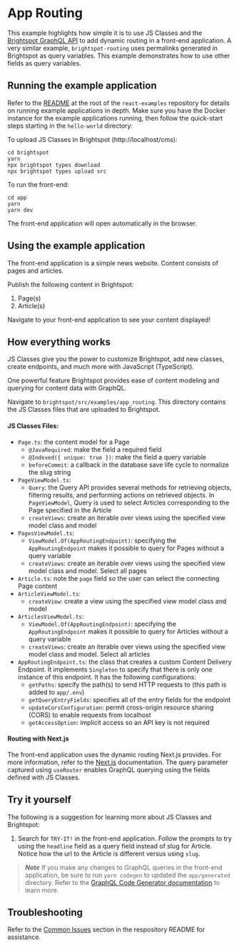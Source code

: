 # App Routing

This example highlights how simple it is to use JS Classes and the [Brightspot GraphQL API](https://www.brightspot.com/documentation/brightspot-cms-developer-guide/latest/graphql-api) to add dynamic routing in a front-end application. A very similar example, `brightspot-routing` uses permalinks generated in Brightspot as query variables. This example demonstrates how to use other fields as query variables.

## Running the example application

Refer to the [README](/README.md) at the root of the `react-examples` repository for details on running example applications in depth. Make sure you have the Docker instance for the example applications running, then follow the quick-start steps starting in the `hello-world` directory:

To upload JS Classes in Brightspot (http://localhost/cms):

```
cd brightspot
yarn
npx brightspot types download
npx brightspot types upload src

```

To run the front-end:

```
cd app
yarn
yarn dev
```

The front-end application will open automatically in the browser.

## Using the example application

The front-end application is a simple news website. Content consists of pages and articles.

Publish the following content in Brightspot:

1. Page(s)
2. Article(s)

Navigate to your front-end application to see your content displayed!

## How everything works

JS Classes give you the power to customize Brightspot, add new classes, create endpoints, and much more with JavaScript (TypeScript). 

One powerful feature Brightspot provides ease of content modeling and querying for content data with GraphQL.

Navigate to `brightspot/src/examples/app_routing`. This directory contains the JS Classes files that are uploaded to Brightspot.

#### JS Classes Files:
- `Page.ts`: the content model for a Page 
  - `@JavaRequired`: make the field a required field
  - `@Indexed({ unique: true })`: make the field a query variable
  - `beforeCommit`: a callback in the database save life cycle to normalize the slug string
- `PageViewModel.ts`: 
  - `Query`: the Query API provides several methods for retrieving objects, filtering results, and performing actions on retrieved objects. In `PageViewModel`, Query is used to select Articles corresponding to the Page specified in the Article
  - `createViews`: create an iterable over views using the specified view model class and model
- `PagesViewModel.ts`: 
  - `ViewModel.Of(AppRoutingEndpoint)`: specifying the `AppRoutingEndpoint` makes it possible to query for Pages without a query variable
  - `createViews`: create an iterable over views using the specified view model class and model. Select all pages 
- `Article.ts`: note the `page` field so the user can select the connecting Page content
- `ArticleViewModel.ts`: 
  - `createView`: create a view using the specified view model class and model
- `ArticlesViewModel.ts`:
  - `ViewModel.Of(AppRoutingEndpoint)`: specifying the `AppRoutingEndpoint` makes it possible to query for Articles without a query variable
  - `createViews`: create an iterable over views using the specified view model class and model. Select all articles 
- `AppRoutingEndpoint.ts`: the class that creates a custom Content Delivery Endpoint. It implements `Singleton` to specify that there is only one instance of this endpoint. It has the following configurations:
  - `getPaths`: specify the path(s) to send HTTP requests to (this path is added to `app/.env`)
  - `getQueryEntryFields`: specifies all of the entry fields for the endpoint
  - `updateCorsConfiguration`: permit cross-origin resource sharing (CORS) to enable requests from localhost 
  - `getAccessOption`: implicit access so an API key is not required

#### Routing with Next.js

The front-end application uses the dynamic routing Next.js provides. For more information, refer to the [Next.js](https://nextjs.org/) documentation. The query parameter captured using `useRouter` enables GraphQL querying using the fields defined with JS Classes.

## Try it yourself

The following is a suggestion for learning more about JS Classes and Brightspot:

1. Search for `TRY-IT!` in the front-end application. Follow the prompts to try using the `headline` field as a query field instead of slug for Article. Notice how the url to the Article is different versus using `slug`. 

> **_Note_** If you make any changes to GraphQL queries in the front-end application, be sure to run `yarn codegen` to updated the `app/generated` directory. Refer to the [GraphQL Code Generator documentation](https://www.the-guild.dev/graphql/codegen/docs/getting-started) to learn more.

## Troubleshooting

Refer to the [Common Issues](/README.md) section in the respository README for assistance.
